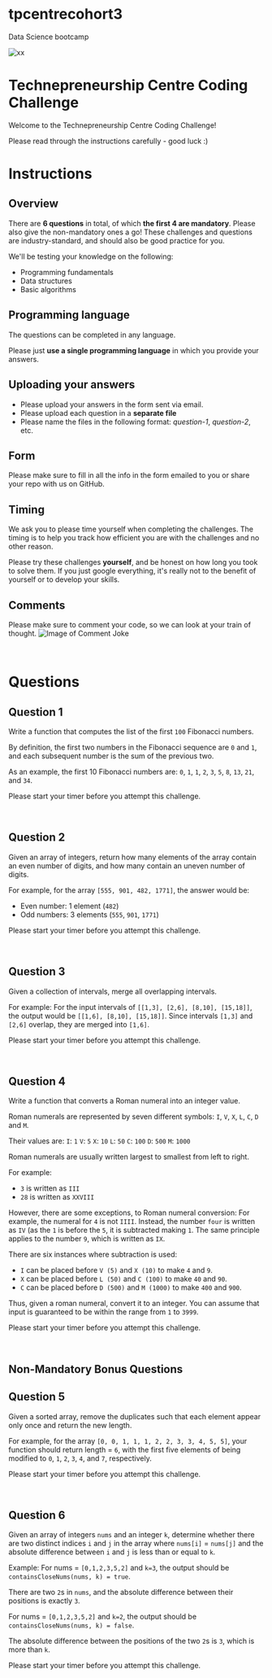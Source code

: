 # tpcentrecohort3
Data Science bootcamp

![xx](https://launchlab.co.za/wp-content/uploads/2020/08/cropped-LaunchLab-Logo.png)

# Technepreneurship Centre Coding Challenge
Welcome to the Technepreneurship Centre Coding Challenge!

Please read through the instructions carefully - good luck :)


# Instructions
## Overview
There are **6 questions** in total, of which **the first 4 are mandatory**. Please also give the non-mandatory ones a go! These challenges and questions are industry-standard, and should also be good practice for you.

We'll be testing your knowledge on the following:
* Programming fundamentals
* Data structures
* Basic algorithms


## Programming language
The questions can be completed in any language.

Please just **use a single programming language** in which you provide your answers.


## Uploading your answers
* Please upload your answers in the form sent via email.
* Please upload each question in a **separate file** 
* Please name the files in the following format: *question-1*, *question-2*, etc.


## Form
Please make sure to fill in all the info in the form emailed to you or share your repo with us on GitHub.


## Timing
We ask you to please time yourself when completing the challenges. The timing is to help you track how efficient you are with the challenges and no other reason.

Please try these challenges **yourself**, and be honest on how long you took to solve them. If you just google everything, it's really not to the benefit of yourself or to develop your skills.


## Comments
Please make sure to comment your code, so we can look at your train of thought.
![Image of Comment Joke](https://i.imgflip.com/owzm8.jpg)



&nbsp;

# Questions
## Question 1
Write a function that computes the list of the first `100` Fibonacci numbers.

By definition, the first two numbers in the Fibonacci sequence are `0` and `1`, and each subsequent number is the sum of the previous two.

As an example, the first 10 Fibonacci numbers are: `0`, `1`, `1`, `2`, `3`, `5`, `8`, `13`, `21`, and `34`.

Please start your timer before you attempt this challenge.

&nbsp;

## Question 2
Given an array of integers, return how many elements of the array contain an even number of digits, and how many contain an uneven number of digits.

For example, for the array `[555, 901, 482, 1771]`, the answer would be:
* Even number: 1 element (`482`)
* Odd numbers: 3 elements (`555`, `901`, `1771`)

Please start your timer before you attempt this challenge.


&nbsp;

## Question 3
Given a collection of intervals, merge all overlapping intervals.

For example:
For the input intervals of `[[1,3], [2,6], [8,10], [15,18]]`, the output would be `[[1,6], [8,10], [15,18]]`.
Since intervals `[1,3]` and `[2,6]` overlap, they are merged into `[1,6]`.

Please start your timer before you attempt this challenge.


&nbsp;

## Question 4
Write a function that converts a Roman numeral into an integer value.

Roman numerals are represented by seven different symbols: `I`, `V`, `X`, `L`, `C`, `D` and `M`.

Their values are:
`I`: `1`
`V`: `5`
`X`: `10`
`L`: `50`
`C`: `100`
`D`: `500`
`M`: `1000`

Roman numerals are usually written largest to smallest from left to right.

For example:
* `3` is written as `III`
* `28` is written as `XXVIII`

However, there are some exceptions, to Roman numeral conversion: For example, the numeral for `4` is not `IIII`. Instead, the number `four` is written as `IV` (as the `1` is before the `5`, it is subtracted making `1`. The same principle applies to the number `9`, which is written as `IX`.

There are six instances where subtraction is used:
* `I` can be placed before `V (5)` and `X (10)` to make `4` and `9`. 
* `X` can be placed before `L (50)` and `C (100)` to make `40` and `90`. 
* `C` can be placed before `D (500)` and `M (1000)` to make `400` and `900`.

Thus, given a roman numeral, convert it to an integer. You can assume that input is guaranteed to be within the range from `1` to `3999`.

Please start your timer before you attempt this challenge.

&nbsp;

## Non-Mandatory Bonus Questions

## Question 5
Given a sorted array, remove the duplicates such that each element appear only once and return the new length.

For example, for the array `[0, 0, 1, 1, 1, 2, 2, 3, 3, 4, 5, 5]`, your function should return length = `6`, with the first five elements of being modified to `0`, `1`, `2`, `3`, `4`, and `7`, respectively.

Please start your timer before you attempt this challenge.

&nbsp;

## Question 6

Given an array of integers `nums` and an integer `k`, determine whether there are two distinct indices `i` and `j` in the array where `nums[i]` = `nums[j]` and the absolute difference between `i` and `j` is less than or equal to `k`.

Example:
For nums = `[0,1,2,3,5,2]` and `k=3`, the output should be `containsCloseNums(nums, k) = true`.

There are two `2`s in `nums`, and the absolute difference between their positions is exactly `3`.


For nums = `[0,1,2,3,5,2]` and `k=2`, the output should be `containsCloseNums(nums, k) = false`.

The absolute difference between the positions of the two `2`s is `3`, which is more than `k`.

Please start your timer before you attempt this challenge.

